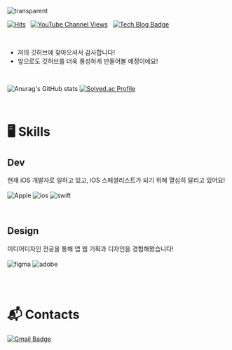 ![transparent](https://capsule-render.vercel.app/api?type=soft&color=F77600&fontColor=FFFFFF&text=Importants's%20Git%20&height=150&fontSize=60&fontAlignY=48&desc=thank&nbsp;you&nbsp;for&nbsp;visiting!&animation=fadeIn&descAlignY=75&descAlign=35.5)

[![Hits](https://hits.seeyoufarm.com/api/count/incr/badge.svg?url=https%3A%2F%2Fgithub.com%2Fimportantsgit&count_bg=%23F77600&title_bg=%23000000&icon=swift.svg&icon_color=%23F77600&title=visited&edge_flat=false)](https://hits.seeyoufarm.com)
&nbsp;
[<img alt="YouTube Channel Views" src="https://img.shields.io/youtube/channel/views/UCBzpjeh9Dep6s4fE5j-f2aA">](https://img.shields.io/youtube/channel/views/UCBzpjeh9Dep6s4fE5j-f2aA)
&nbsp;
[![Tech Blog Badge](http://img.shields.io/badge/Tech%20Blog-white?style=round-square&logo=notion&logoColor=black&link=https://https://www.notion.so/importantsdnd/8c9312c6e9754157847a0f5bdcc865f9?v=34acd1dbf8ec4c4da43022f9a6502538/)](https://www.notion.so/importantsdnd/8c9312c6e9754157847a0f5bdcc865f9?v=34acd1dbf8ec4c4da43022f9a6502538)

<br>

- 저의 깃허브에 찾아오셔서 감사합니다!
- 앞으로도 깃허브를 더욱 풍성하게 만들어볼 예정이에요!

<br>

![Anurag's GitHub stats](https://github-readme-stats.vercel.app/api?username=importantsgit&&show_icons=true&theme=graywhite)
[![Solved.ac Profile](http://mazassumnida.wtf/api/v2/generate_badge?boj=dlwognsdk)](https://solved.ac/dlwognsdk/)

<br>

# 🖥️ Skills
## Dev
현재 iOS 개발자로 일하고 있고, iOS 스페셜리스트가 되기 위해 열심히 달리고 있어요!<br><br>
![Apple](https://img.shields.io/badge/apple-000000.svg?&style=for-the-badge&logo=apple&logoColor=white)
![ios](https://img.shields.io/badge/ios-2B2B2B.svg?&style=for-the-badge&logo=ios&logoColor=white)
![swift](https://img.shields.io/badge/swift-F05138.svg?&style=for-the-badge&logo=swift&logoColor=white)

<br>

## Design
미디어디자인 전공을 통해 앱 웹 기획과 디자인을 경험해봤습니다!<br><br>
![figma](https://img.shields.io/badge/figma-F24E1E.svg?&style=for-the-badge&logo=figma&logoColor=white)
![adobe](https://img.shields.io/badge/adobe-FF0000.svg?&style=for-the-badge&logo=adobe&logoColor=white)

<br><br>

# :mailbox_with_mail: Contacts
[![Gmail Badge](https://img.shields.io/badge/Gmail-d14836?style=flat-square&logo=Gmail&logoColor=white&link=mailto:kimsh1691@gmail.com)](mailto:ljhjohn1@gmail.com)





